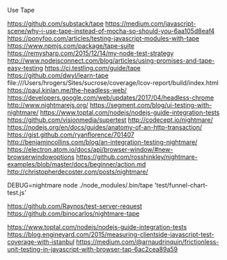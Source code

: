 Use Tape

https://github.com/substack/tape
https://medium.com/javascript-scene/why-i-use-tape-instead-of-mocha-so-should-you-6aa105d8eaf4
https://ponyfoo.com/articles/testing-javascript-modules-with-tape
https://www.npmjs.com/package/tape-suite
https://remysharp.com/2015/12/14/my-node-test-strategy
http://www.nodejsconnect.com/blog/articles/using-promises-and-tape-easy-testing
https://ci.testling.com/guide/tape
https://github.com/dwyl/learn-tape
file:///Users/hrogers/Sites/sucrose/coverage/lcov-report/build/index.html
https://paul.kinlan.me/the-headless-web/
https://developers.google.com/web/updates/2017/04/headless-chrome
http://www.nightmarejs.org/
https://segment.com/blog/ui-testing-with-nightmare/
https://www.toptal.com/nodejs/nodejs-guide-integration-tests
https://github.com/visionmedia/supertest
http://codecept.io/nightmare/
https://nodejs.org/en/docs/guides/anatomy-of-an-http-transaction/
https://gist.github.com/ryanflorence/701407
http://benjamincollins.com/blog/an-integration-testing-nightmare/
https://electron.atom.io/docs/api/browser-window/#new-browserwindowoptions
https://github.com/rosshinkley/nightmare-examples/blob/master/docs/beginner/action.md
http://christopherdecoster.com/posts/nightmare/

DEBUG=nightmare node ./node_modules/.bin/tape 'test/funnel-chart-test.js'

https://github.com/Raynos/test-server-request
https://github.com/binocarlos/nightmare-tape

https://www.toptal.com/nodejs/nodejs-guide-integration-tests
https://blog.engineyard.com/2015/measuring-clientside-javascript-test-coverage-with-istanbul
https://medium.com/@arnaudrinquin/frictionless-unit-testing-in-javascript-with-browser-tap-6ac2cea89a59
